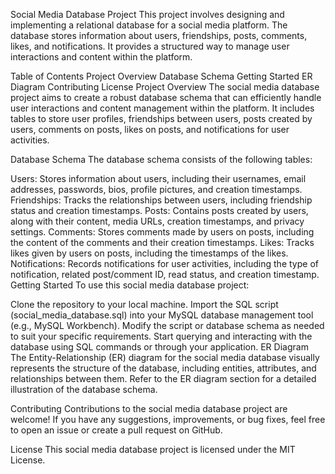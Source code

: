 Social Media Database Project
This project involves designing and implementing a relational database for a social media platform. The database stores information about users, friendships, posts, comments, likes, and notifications. It provides a structured way to manage user interactions and content within the platform.

Table of Contents
Project Overview
Database Schema
Getting Started
ER Diagram
Contributing
License
Project Overview
The social media database project aims to create a robust database schema that can efficiently handle user interactions and content management within the platform. It includes tables to store user profiles, friendships between users, posts created by users, comments on posts, likes on posts, and notifications for user activities.

Database Schema
The database schema consists of the following tables:

Users: Stores information about users, including their usernames, email addresses, passwords, bios, profile pictures, and creation timestamps.
Friendships: Tracks the relationships between users, including friendship status and creation timestamps.
Posts: Contains posts created by users, along with their content, media URLs, creation timestamps, and privacy settings.
Comments: Stores comments made by users on posts, including the content of the comments and their creation timestamps.
Likes: Tracks likes given by users on posts, including the timestamps of the likes.
Notifications: Records notifications for user activities, including the type of notification, related post/comment ID, read status, and creation timestamp.
Getting Started
To use this social media database project:

Clone the repository to your local machine.
Import the SQL script (social_media_database.sql) into your MySQL database management tool (e.g., MySQL Workbench).
Modify the script or database schema as needed to suit your specific requirements.
Start querying and interacting with the database using SQL commands or through your application.
ER Diagram
The Entity-Relationship (ER) diagram for the social media database visually represents the structure of the database, including entities, attributes, and relationships between them. Refer to the ER diagram section for a detailed illustration of the database schema.

Contributing
Contributions to the social media database project are welcome! If you have any suggestions, improvements, or bug fixes, feel free to open an issue or create a pull request on GitHub.

License
This social media database project is licensed under the MIT License.

